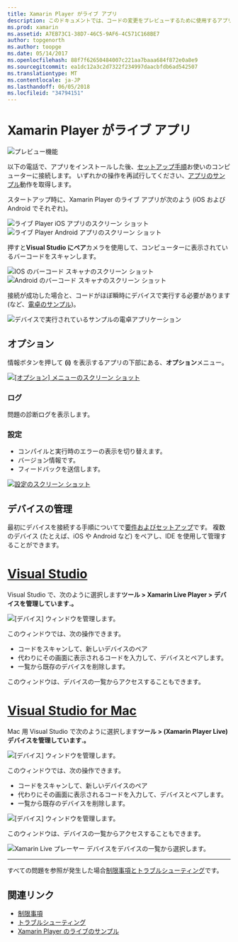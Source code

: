 ```yaml
---
title: Xamarin Player がライブ アプリ
description: このドキュメントでは、コードの変更をプレビューするために使用するアプリがデバイスでライブ Xamarin Live Player について説明します。 これは、セットアップ、サンプル、ログ、設定、デバイスの管理について説明します。
ms.prod: xamarin
ms.assetid: A7EB73C1-38D7-46C5-9AF6-4C571C168BE7
author: topgenorth
ms.author: toopge
ms.date: 05/14/2017
ms.openlocfilehash: 88f7f62650484007c221aa7baaa684f872e0a8e9
ms.sourcegitcommit: ea1dc12a3c2d7322f234997daacbfdb6ad542507
ms.translationtype: MT
ms.contentlocale: ja-JP
ms.lasthandoff: 06/05/2018
ms.locfileid: "34794151"
---
```

# <a name="xamarin-live-player-app"></a>Xamarin Player がライブ アプリ

![プレビュー機能](~/media/shared/preview.png)

以下の電話で、アプリをインストールした後、[セットアップ手順](~/tools/live-player/install.md)お使いのコンピューターに接続します。 いずれかの操作を再試行してください、[アプリのサンプル](~/tools/live-player/samples.md)動作を取得します。

スタートアップ時に、Xamarin Player のライブ アプリが次のよう (iOS および Android でそれぞれ)。

![ライブ Player iOS アプリのスクリーン ショット](player-images/app-iphone-sml.png) ![ライブ Player Android アプリのスクリーン ショット](player-images/app-android-sml.png)

押すと**Visual Studio にペア**カメラを使用して、コンピューターに表示されているバーコードをスキャンします。

![IOS のバーコード スキャナのスクリーン ショット](player-images/scan-iphone-sml.png) ![Android のバーコード スキャナのスクリーン ショット](player-images/scan-android-sml.png)

接続が成功した場合と、コードがほぼ瞬時にデバイスで実行する必要があります (など、[電卓のサンプル](https://developer.xamarin.com/samples/mobile/LivePlayer/BasicCalculator))。

![デバイスで実行されているサンプルの電卓アプリケーション](player-images/basic-calculator-iphone-sml.png)

## <a name="options"></a>オプション

情報ボタンを押して **(i)** を表示するアプリの下部にある、**オプション**メニュー。

[![[オプション] メニューのスクリーン ショット](player-images/options-sml.png)](player-images/options.png#lightbox)

### <a name="logs"></a>ログ

問題の診断ログを表示します。

### <a name="settings"></a>設定

- コンパイルと実行時のエラーの表示を切り替えます。
- バージョン情報です。
- フィードバックを送信します。

[![設定のスクリーン ショット](player-images/settings-sml.png)](player-images/settings.png#lightbox)

## <a name="managing-devices"></a>デバイスの管理

最初にデバイスを接続する手順についてで[要件およびセットアップ](~/tools/live-player/install.md)です。 複数のデバイス (たとえば、iOS や Android など) をペアし、IDE を使用して管理することができます。

# <a name="visual-studiotabwindows"></a>[Visual Studio](#tab/windows)

Visual Studio で、次のように選択します**ツール > Xamarin Live Player > デバイスを管理しています.。**

![[デバイス] ウィンドウを管理します。](player-images/manage-tools-menu-vs.png)

このウィンドウでは、次の操作できます。

- コードをスキャンして、新しいデバイスのペア
- 代わりにその画面に表示されるコードを入力して、デバイスとペアします。
- 一覧から既存のデバイスを削除します。

このウィンドウは、デバイスの一覧からアクセスすることもできます。

# <a name="visual-studio-for-mactabmacos"></a>[Visual Studio for Mac](#tab/macos)

Mac 用 Visual Studio で次のように選択します**ツール > (Xamarin Player Live) デバイスを管理しています.。**

![[デバイス] ウィンドウを管理します。](player-images/manage-tools-menu.png)

このウィンドウでは、次の操作できます。

- コードをスキャンして、新しいデバイスのペア
- 代わりにその画面に表示されるコードを入力して、デバイスとペアします。
- 一覧から既存のデバイスを削除します。

![[デバイス] ウィンドウを管理します。](player-images/manage.png)

このウィンドウは、デバイスの一覧からアクセスすることもできます。

![Xamarin Live プレーヤー デバイスをデバイスの一覧から選択します。](player-images/manage-device-menu.png)

-----

すべての問題を参照が発生した場合[制限事項とトラブルシューティング](~/tools/live-player/troubleshooting.md)です。

## <a name="related-links"></a>関連リンク

- [制限事項](~/tools/live-player/limitations.md)
- [トラブルシューティング](~/tools/live-player/troubleshooting.md)
- [Xamarin Player のライブのサンプル](samples.md)
